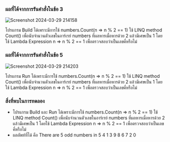 ### ผลที่ได้จากการรันคำสั่งในข้อ 3

![Screenshot 2024-03-29 214158](https://github.com/KanyakornPuengmon/03376836-OOP-2566-Lab-15/assets/144195697/28e85f42-8cc7-48e5-862b-fca430e6d856)

โปรแกรม Build ได้เพราะมีการใช้ numbers.Count(n => n % 2 == 1) ใช้ LINQ method Count() เพื่อนับจำนวนตัวเลขในอาร์เรย์ numbers ที่ผลหารเมื่อหารด้วย 2 แล้วมีเศษเป็น 1 โดยใช้ Lambda Expression n => n % 2 == 1 เพื่อตรวจสอบว่าเป็นเลขคี่หรือไม่

### ผลที่ได้จากการรันคำสั่งในข้อ 5

![Screenshot 2024-03-29 214203](https://github.com/KanyakornPuengmon/03376836-OOP-2566-Lab-15/assets/144195697/6ad7306a-2d7f-48dc-a1ed-e60eefc4188e)

โปรแกรม Run ได้เพราะมีการใช้ numbers.Count(n => n % 2 == 1) ใช้ LINQ method Count() เพื่อนับจำนวนตัวเลขในอาร์เรย์ numbers ที่ผลหารเมื่อหารด้วย 2 แล้วมีเศษเป็น 1 โดยใช้ Lambda Expression n => n % 2 == 1 เพื่อตรวจสอบว่าเป็นเลขคี่หรือไม่

### สิ่งที่พบในการทดลอง
- โปรแกรม Build และ Run ได้เพราะมีการใช้ numbers.Count(n => n % 2 == 1) ใช้ LINQ method Count() เพื่อนับจำนวนตัวเลขในอาร์เรย์ numbers ที่ผลหารเมื่อหารด้วย 2 แล้วมีเศษเป็น 1 โดยใช้ Lambda Expression n => n % 2 == 1 เพื่อตรวจสอบว่าเป็นเลขคี่หรือไม่
- ผลลัพท์ที่ได้ คือ There are 5 odd numbers in 5 4 1 3 9 8 6 7 2 0


